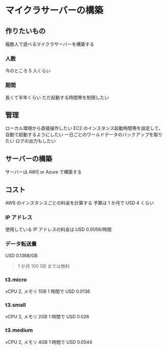 # マイクラサーバーの構築

## 作りたいもの

複数人で遊べるマイクラサーバーを構築する

### 人数

今のところ 5 人くらい

### 期間

長くて半年くらい
ただ起動する時間帯を制限したい

## 管理

ローカル環境から直接操作したい
EC2 のインスタンス起動時間帯を設定して、自動で起動するようにしたい
一日ごとのワールドデータのバックアップを取りたい
ログの出力もしたい

## サーバーの構築

サーバーは AWS or Azure で構築する

## コスト

AWS のインスタンスごとの料金を計算する
予算は 1 か月で USD 4 くらい

### IP アドレス

使用している IP アドレスの料金は USD 0.0056/時間

### データ転送量

USD 0.1368/GB

> 1 か月 100 GB までは無料

### t3.micro

vCPU 2, メモリ 1GB
1 時間で USD 0.0136

### t3.small

vCPU 2, メモリ 2GB
1 時間で USD 0.026

### t3.medium

vCPU 2, メモリ 4GB
1 時間で USD 0.0544

